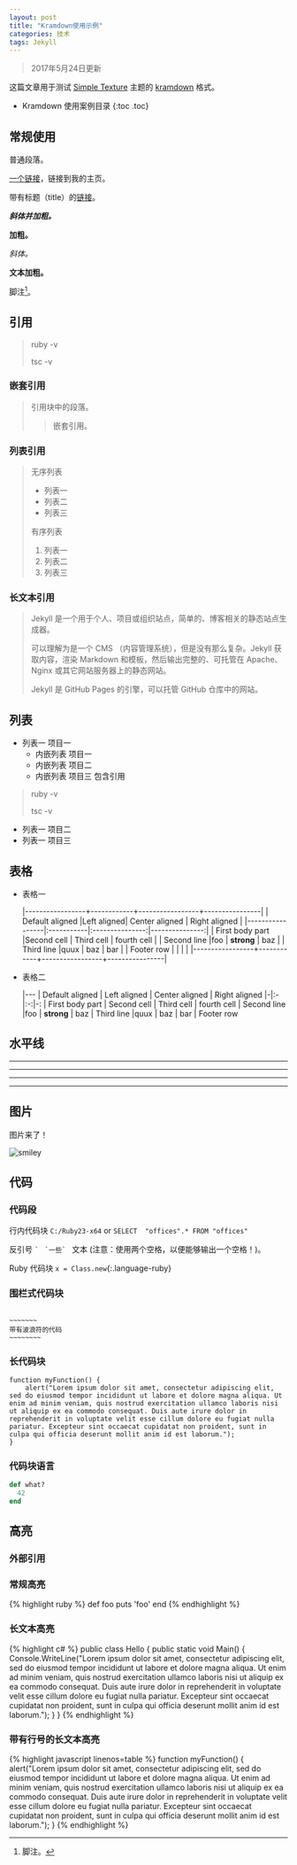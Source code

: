 ```yaml
---
layout: post
title: "Kramdown使用示例"
categories: 技术
tags: Jekyll
---
```


> 2017年5月24日更新

这篇文章用于测试 [Simple Texture][Simple Texture] 主题的 [kramdown][kramdown] 格式。

* Kramdown 使用案例目录
{:toc .toc}

## 常规使用

普通段落。

[一个链接](https://empvalley.com)，链接到我的主页。

带有标题（title）的[链接](https://empvalley.com/blog "晨霜's Blog")。

***斜体并加粗。***

**加粗。**

*斜体。*

**文本加粗。**

脚注[^1]。

## 引用

> ruby -v
>
> tsc -v

### 嵌套引用

> 引用块中的段落。
>
> > 嵌套引用。

### 列表引用

> 无序列表
>
> * 列表一
> * 列表二
> * 列表三
>
> 有序列表
>
> 1. 列表一
> 2. 列表二
> 3. 列表三

### 长文本引用

> Jekyll 是一个用于个人、项目或组织站点，简单的、博客相关的静态站点生成器。
>
> 可以理解为是一个 CMS （内容管理系统），但是没有那么复杂。Jekyll 获取内容，渲染 Markdown 和模板，然后输出完整的、可托管在 Apache、Nginx 或其它网站服务器上的静态网站。
>
> Jekyll 是 GitHub Pages 的引擎，可以托管 GitHub 仓库中的网站。

## 列表

* 列表一 项目一
  * 内嵌列表 项目一
  * 内嵌列表 项目二
  * 内嵌列表 项目三 包含引用

> ruby -v
>
> tsc -v

* 列表一 项目二
* 列表一 项目三

## 表格

* 表格一

    |-----------------+------------+-----------------+----------------|
    | Default aligned |Left aligned| Center aligned  | Right aligned  |
    |-----------------|:-----------|:---------------:|---------------:|
    | First body part |Second cell | Third cell      | fourth cell    |
    | Second line     |foo         | **strong**      | baz            |
    | Third line      |quux        | baz             | bar            |
    | Footer row      |            |                 |                |
    |-----------------+------------+-----------------+----------------|

* 表格二

    |---
    | Default aligned | Left aligned | Center aligned | Right aligned
    |-|:-|:-:|-:
    | First body part | Second cell | Third cell | fourth cell
    | Second line |foo | **strong** | baz
    | Third line |quux | baz | bar
    | Footer row

## 水平线

* * *

---

_  _  _  _

---------------

## 图片

图片来了！

![smiley](https://kramdown.gettalong.org/overview.png)



## 代码

### 代码段

行内代码块  `C:/Ruby23-x64` or `SELECT  "offices".* FROM "offices" `

反引号 `` ` ``
``  `一些`  `` 文本 (注意：使用两个空格，以便能够输出一个空格！)。

Ruby 代码块 `x = Class.new`{:.language-ruby}

### 围栏式代码块

~~~~~~~~~~~~

~~~~~~~
带有波浪符的代码
~~~~~~~~

~~~~~~~~~~~~~~~~~~

### 长代码块

    function myFunction() {
        alert("Lorem ipsum dolor sit amet, consectetur adipiscing elit, sed do eiusmod tempor incididunt ut labore et dolore magna aliqua. Ut enim ad minim veniam, quis nostrud exercitation ullamco laboris nisi ut aliquip ex ea commodo consequat. Duis aute irure dolor in reprehenderit in voluptate velit esse cillum dolore eu fugiat nulla pariatur. Excepteur sint occaecat cupidatat non proident, sunt in culpa qui officia deserunt mollit anim id est laborum.");
    }

### 代码块语言

~~~ ruby
def what?
  42
end
~~~

## 高亮

### 外部引用

<script src="https://gist.github.com/yizeng/9b871ad619e6dcdcc0545cac3101f361.js"></script>
### 常规高亮

{% highlight ruby %}
def foo
  puts 'foo'
end
{% endhighlight %}

### 长文本高亮

{% highlight c# %}
public class Hello {
    public static void Main() {
        Console.WriteLine("Lorem ipsum dolor sit amet, consectetur adipiscing elit, sed do eiusmod tempor incididunt ut labore et dolore magna aliqua. Ut enim ad minim veniam, quis nostrud exercitation ullamco laboris nisi ut aliquip ex ea commodo consequat. Duis aute irure dolor in reprehenderit in voluptate velit esse cillum dolore eu fugiat nulla pariatur. Excepteur sint occaecat cupidatat non proident, sunt in culpa qui officia deserunt mollit anim id est laborum.");
    }
}
{% endhighlight %}

### 带有行号的长文本高亮

{% highlight javascript linenos=table %}
function myFunction() {
    alert("Lorem ipsum dolor sit amet, consectetur adipiscing elit, sed do eiusmod tempor incididunt ut labore et dolore magna aliqua. Ut enim ad minim veniam, quis nostrud exercitation ullamco laboris nisi ut aliquip ex ea commodo consequat. Duis aute irure dolor in reprehenderit in voluptate velit esse cillum dolore eu fugiat nulla pariatur. Excepteur sint occaecat cupidatat non proident, sunt in culpa qui officia deserunt mollit anim id est laborum.");
}
{% endhighlight %}

[^1]: 脚注。

[kramdown]: https://kramdown.gettalong.org/
[Simple Texture]: https://github.com/yizeng/simple-texture-jekyll-theme

